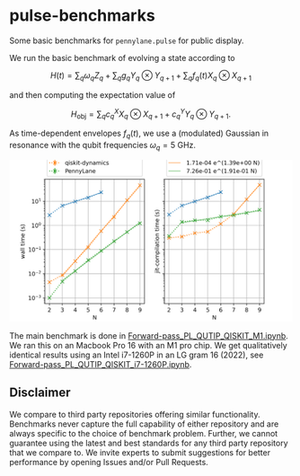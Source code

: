 # pulse-benchmarks
Some basic benchmarks for `pennylane.pulse` for public display.

We run the basic benchmark of evolving a state according to

$$ H(t) = \sum_q \omega_q Z_q + \sum_q g_q Y_q \otimes Y_{q+1} +  \sum_q f_q(t) X_q \otimes X_{q+1} $$

and then computing the expectation value of 

$$ H_\text{obj} = \sum_q c^X_q X_q \otimes X_{q+1} + c^Y_q Y_q \otimes Y_{q+1}. $$

As time-dependent envelopes $f_q(t)$, we use a (modulated) Gaussian in resonance with the qubit frequencies $\omega_q = 5$ GHz.

![Benchmark results comparing PennyLane, qiskit-dynamics, and QuTiP](/plots/Forward-pass_PL_QUTIP_QISKIT.png)

The main benchmark is done in [Forward-pass_PL_QUTIP_QISKIT_M1.ipynb](Forward-pass_PL_QUTIP_QISKIT_M1.ipynb). We ran this on an Macbook Pro 16 with an M1 pro chip. We get qualitatively identical results using an Intel i7-1260P in an LG gram 16 (2022), see [Forward-pass_PL_QUTIP_QISKIT_i7-1260P.ipynb](Forward-pass_PL_QUTIP_QISKIT_i7-1260P.ipynb).


## Disclaimer

We compare to third party repositories offering similar functionality. Benchmarks never capture the full capability of either repository and are always specific to the choice of benchmark problem. Further, we cannot guarantee using the latest and best standards for any third party repository that we compare to. We invite experts to submit suggestions for better performance by opening Issues and/or Pull Requests.

